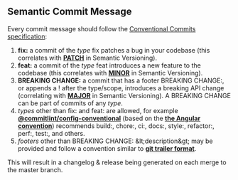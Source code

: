## Semantic Commit Message
Every commit message should follow the [Conventional Commits specification](https://www.conventionalcommits.org/en/v1.0.0/):

1. **fix:**  a commit of the _type_ fix patches a bug in your codebase (this correlates with [**PATCH**](http://semver.org/#summary) in Semantic Versioning).
2. **feat:**  a commit of the _type_ feat introduces a new feature to the codebase (this correlates with [**MINOR**](http://semver.org/#summary) in Semantic Versioning).
3. **BREAKING CHANGE:**  a commit that has a footer BREAKING CHANGE:, or appends a ! after the type/scope, introduces a breaking API change (correlating with [**MAJOR**](http://semver.org/#summary) in Semantic Versioning). A BREAKING CHANGE can be part of commits of any _type_.
4. _types_ other than fix: and feat: are allowed, for example [**@commitlint/config-conventional**](https://github.com/conventional-changelog/commitlint/tree/master/%40commitlint/config-conventional) (based on the [**the Angular convention**](https://github.com/angular/angular/blob/22b96b9/CONTRIBUTING.md#-commit-message-guidelines)) recommends build:, chore:, ci:, docs:, style:, refactor:, perf:, test:, and others.
5. _footers_ other than BREAKING CHANGE: \&lt;description\&gt; may be provided and follow a convention similar to [**git trailer format**](https://git-scm.com/docs/git-interpret-trailers).

This will result in a changelog & release being generated on each merge to the master branch.

